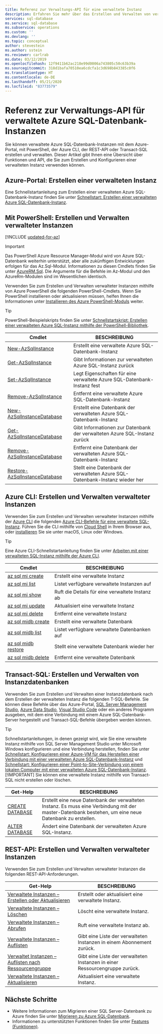```yaml
---
title: Referenz zur Verwaltungs-API für eine verwaltete Instanz
description: Erfahren Sie mehr über das Erstellen und Verwalten von verwalteten Azure SQL-Datenbank-Instanzen.
services: sql-database
ms.service: sql-database
ms.subservice: operations
ms.custom: ''
ms.devlang: ''
ms.topic: conceptual
author: stevestein
ms.author: sstein
ms.reviewer: carlrab
ms.date: 03/12/2019
ms.openlocfilehash: 12f9411b62ac218e99d0006a743805c50c63b39a
ms.sourcegitcommit: 318d1bafa70510ea6cdcfa1c3d698b843385c0f6
ms.translationtype: HT
ms.contentlocale: de-DE
ms.lasthandoff: 05/21/2020
ms.locfileid: "83773579"
---
```

# <a name="managed-api-reference-for-azure-sql-database-managed-instances"></a>Referenz zur Verwaltungs-API für verwaltete Azure SQL-Datenbank-Instanzen

Sie können verwaltete Azure SQL-Datenbank-Instanzen mit dem Azure-Portal, mit PowerShell, der Azure CLI, der REST-API oder Transact-SQL erstellen und verwalten. Dieser Artikel gibt Ihnen eine Übersicht über Funktionen und API, die Sie zum Erstellen und Konfigurieren einer verwalteten Instanz verwenden können.

## <a name="azure-portal-create-a-managed-instance"></a>Azure-Portal: Erstellen einer verwalteten Instanz

Eine Schnellstartanleitung zum Erstellen einer verwalteten Azure SQL-Datenbank-Instanz finden Sie unter [Schnellstart: Erstellen einer verwalteten Azure SQL-Datenbank-Instanz](sql-database-managed-instance-get-started.md).

## <a name="powershell-create-and-manage-managed-instances"></a>Mit PowerShell: Erstellen und Verwalten verwalteter Instanzen

[!INCLUDE [updated-for-az](../../includes/updated-for-az.md)]
> [!IMPORTANT]
> Das PowerShell Azure Resource Manager-Modul wird von Azure SQL-Datenbank weiterhin unterstützt, aber alle zukünftigen Entwicklungen erfolgen für das Az.Sql-Modul. Informationen zu diesen Cmdlets finden Sie unter [AzureRM.Sql](https://docs.microsoft.com/powershell/module/AzureRM.Sql/). Die Argumente für die Befehle im Az-Modul und den AzureRm-Modulen sind im Wesentlichen identisch.

Verwenden Sie zum Erstellen und Verwalten verwalteter Instanzen mithilfe von Azure PowerShell die folgenden PowerShell-Cmdlets. Wenn Sie PowerShell installieren oder aktualisieren müssen, helfen Ihnen die Informationen unter [Installieren des Azure PowerShell-Moduls](/powershell/azure/install-az-ps) weiter.

> [!TIP]
> PowerShell-Beispielskripts finden Sie unter [Schnellstartskript: Erstellen einer verwalteten Azure SQL-Instanz mithilfe der PowerShell-Bibliothek](https://blogs.msdn.microsoft.com/sqlserverstorageengine/20../../quick-start-script-create-azure-sql-managed-instance-using-powershell/).

| Cmdlet | BESCHREIBUNG |
| --- | --- |
|[New-AzSqlInstance](https://docs.microsoft.com/powershell/module/az.sql/new-azsqlinstance)|Erstellt eine verwaltete Azure SQL-Datenbank-Instanz |
|[Get-AzSqlInstance](https://docs.microsoft.com/powershell/module/az.sql/get-azsqlinstance)|Gibt Informationen zur verwalteten Azure SQL-Instanz zurück|
|[Set-AzSqlInstance](https://docs.microsoft.com/powershell/module/az.sql/set-azsqlinstance)|Legt Eigenschaften für eine verwaltete Azure SQL-Datenbank-Instanz fest|
|[Remove-AzSqlInstance](https://docs.microsoft.com/powershell/module/az.sql/remove-azsqlinstance)|Entfernt eine verwaltete Azure SQL-Datenbank-Instanz|
|[New-AzSqlInstanceDatabase](https://docs.microsoft.com/powershell/module/az.sql/new-azsqlinstancedatabase)|Erstellt eine Datenbank der verwalteten Azure SQL-Datenbank-Instanz|
|[Get-AzSqlInstanceDatabase](https://docs.microsoft.com/powershell/module/az.sql/get-azsqlinstancedatabase)|Gibt Informationen zur Datenbank der verwalteten Azure SQL-Instanz zurück|
|[Remove-AzSqlInstanceDatabase](https://docs.microsoft.com/powershell/module/az.sql/remove-azsqlinstancedatabase)|Entfernt eine Datenbank der verwalteten Azure SQL-Datenbank-Instanz|
|[Restore-AzSqlInstanceDatabase](https://docs.microsoft.com/powershell/module/az.sql/restore-azsqlinstancedatabase)|Stellt eine Datenbank der verwalteten Azure SQL-Datenbank-Instanz wieder her|

## <a name="azure-cli-create-and-manage-managed-instances"></a>Azure CLI: Erstellen und Verwalten verwalteter Instanzen

Verwenden Sie zum Erstellen und Verwalten verwalteter Instanzen mithilfe der [Azure CLI](/cli/azure) die folgenden [Azure CLI-Befehle für eine verwaltete SQL-Instanz](/cli/azure/sql/mi). Führen Sie die CLI mithilfe von [Cloud Shell](/azure/cloud-shell/overview) in Ihrem Browser aus, oder [installieren](/cli/azure/install-azure-cli) Sie sie unter macOS, Linux oder Windows.

> [!TIP]
> Eine Azure CLI-Schnellstartanleitung finden Sie unter [Arbeiten mit einer verwalteten SQL-Instanz mithilfe der Azure CLI](https://medium.com/azure-sqldb-managed-instance/working-with-sql-managed-instance-using-azure-cli-611795fe0b44).

| Cmdlet | BESCHREIBUNG |
| --- | --- |
|[az sql mi create](https://docs.microsoft.com/cli/azure/sql/mi#az-sql-mi-create) |Erstellt eine verwaltete Instanz|
|[az sql mi list](https://docs.microsoft.com/cli/azure/sql/mi#az-sql-mi-list)|Listet verfügbare verwaltete Instanzen auf|
|[az sql mi show](https://docs.microsoft.com/cli/azure/sql/mi#az-sql-mi-show)|Ruft die Details für eine verwaltete Instanz ab|
|[az sql mi update](https://docs.microsoft.com/cli/azure/sql/mi#az-sql-mi-update)|Aktualisiert eine verwaltete Instanz|
|[az sql mi delete](https://docs.microsoft.com/cli/azure/sql/mi#az-sql-mi-delete)|Entfernt eine verwaltete Instanz|
|[az sql midb create](https://docs.microsoft.com/cli/azure/sql/midb#az-sql-midb-create) |Erstellt eine verwaltete Datenbank|
|[az sql midb list](https://docs.microsoft.com/cli/azure/sql/midb#az-sql-midb-list)|Listet verfügbare verwaltete Datenbanken auf|
|[az sql midb restore](https://docs.microsoft.com/cli/azure/sql/midb#az-sql-midb-restore)|Stellt eine verwaltete Datenbank wieder her|
|[az sql midb delete](https://docs.microsoft.com/cli/azure/sql/midb#az-sql-midb-delete)|Entfernt eine verwaltete Datenbank|

## <a name="transact-sql-create-and-manage-instance-databases"></a>Transact-SQL: Erstellen und Verwalten von Instanzdatenbanken

Verwenden Sie zum Erstellen und Verwalten einer Instanzdatenbank nach dem Erstellen der verwalteten Instanz die folgenden T-SQL-Befehle. Sie können diese Befehle über das Azure-Portal, [SQL Server Management Studio](/sql/ssms/use-sql-server-management-studio), [Azure Data Studio](https://docs.microsoft.com/sql/azure-data-studio/what-is), [Visual Studio Code](https://code.visualstudio.com/docs) oder ein anderes Programm ausgeben, mit dem eine Verbindung mit einem Azure SQL-Datenbank-Server hergestellt und Transact-SQL-Befehle übergeben werden können.

> [!TIP]
> Schnellstartanleitungen, in denen gezeigt wird, wie Sie eine verwaltete Instanz mithilfe von SQL Server Management Studio unter Microsoft Windows konfigurieren und eine Verbindung herstellen, finden Sie unter [Schnellstart: Konfigurieren einer Azure-VM für das Herstellen einer Verbindung mit einer verwalteten Azure SQL-Datenbank-Instanz](sql-database-managed-instance-configure-vm.md) und [Schnellstart: Konfigurieren einer Point-to-Site-Verbindung von einem lokalen Computer mit einer verwalteten Azure SQL-Datenbank-Instanz](sql-database-managed-instance-configure-p2s.md).
> [!IMPORTANT]
> Sie können eine verwaltete Instanz mithilfe von Transact-SQL nicht erstellen oder löschen.

| Get-Help | BESCHREIBUNG |
| --- | --- |
|[CREATE DATABASE](https://docs.microsoft.com/sql/t-sql/statements/create-database-transact-sql?view=azuresqldb-mi-current)|Erstellt eine neue Datenbank der verwalteten Instanz. Es muss eine Verbindung mit der master-Datenbank bestehen, um eine neue Datenbank zu erstellen.|
| [ALTER DATABASE](https://docs.microsoft.com/sql/t-sql/statements/alter-database-transact-sql?view=azuresqldb-mi-current) |Ändert eine Datenbank der verwalteten Azure SQL-Instanz.|

## <a name="rest-api-create-and-manage-managed-instances"></a>REST-API: Erstellen und Verwalten verwalteter Instanzen

Verwenden Sie zum Erstellen und Verwalten verwalteter Instanzen die folgenden REST-API-Anforderungen.

| Get-Help | BESCHREIBUNG |
| --- | --- |
|[Verwaltete Instanzen – Erstellen oder Aktualisieren](https://docs.microsoft.com/rest/api/sql/managedinstances/createorupdate)|Erstellt oder aktualisiert eine verwaltete Instanz.|
|[Verwaltete Instanzen – Löschen](https://docs.microsoft.com/rest/api/sql/managedinstances/delete)|Löscht eine verwaltete Instanz.|
|[Verwaltete Instanzen – Abrufen](https://docs.microsoft.com/rest/api/sql/managedinstances/get)|Ruft eine verwaltete Instanz ab.|
|[Verwaltete Instanzen – Auflisten](https://docs.microsoft.com/rest/api/sql/managedinstances/list)|Gibt eine Liste der verwalteten Instanzen in einem Abonnement zurück.|
|[Verwaltet Instanzen – Auflisten nach Ressourcengruppe](https://docs.microsoft.com/rest/api/sql/managedinstances/listbyresourcegroup)|Gibt eine Liste der verwalteten Instanzen in einer Ressourcengruppe zurück.|
|[Verwaltete Instanzen – Aktualisieren](https://docs.microsoft.com/rest/api/sql/managedinstances/update)|Aktualisiert eine verwaltete Instanz.|

## <a name="next-steps"></a>Nächste Schritte

- Weitere Informationen zum Migrieren einer SQL Server-Datenbank zu Azure finden Sie unter [Migrieren zu Azure SQL-Datenbank](sql-database-single-database-migrate.md).
- Informationen zu unterstützten Funktionen finden Sie unter [Features (Funktionen)](sql-database-features.md).
